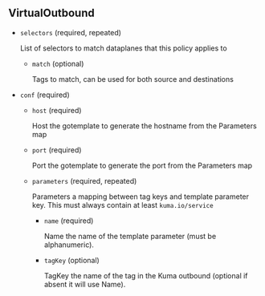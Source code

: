 ---
---
## VirtualOutbound

- `selectors` (required, repeated)

    List of selectors to match dataplanes that this policy applies to    
    
    - `match` (optional)
    
        Tags to match, can be used for both source and destinations

- `conf` (required)    
    
    - `host` (required)
    
        Host the gotemplate to generate the hostname from the Parameters map    
    
    - `port` (required)
    
        Port the gotemplate to generate the port from the Parameters map    
    
    - `parameters` (required, repeated)
    
        Parameters a mapping between tag keys and template parameter key. This
        must always contain at least `kuma.io/service`    
        
        - `name` (required)
        
            Name the name of the template parameter (must be alphanumeric).    
        
        - `tagKey` (optional)
        
            TagKey the name of the tag in the Kuma outbound (optional if absent it
            will use Name).

